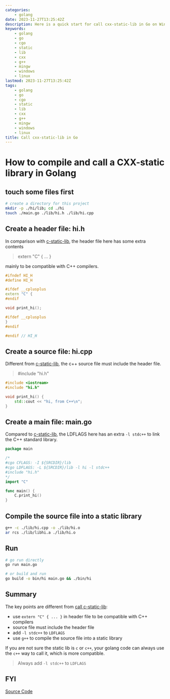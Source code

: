 ```yaml
---
categories:
    - golang
date: 2023-11-27T13:25:42Z
description: Here is a quick start for call cxx-static-lib in Go on Windows(MinGW)/Linux.
keywords:
    - golang
    - go
    - cgo
    - static
    - lib
    - cxx
    - g++
    - mingw
    - windows
    - linux
lastmod: 2023-11-27T13:25:42Z
tags:
    - golang
    - go
    - cgo
    - static
    - lib
    - cxx
    - g++
    - mingw
    - windows
    - linux
title: Call cxx-static-lib in Go
---
```




# How to compile and call a CXX-static library in Golang

## touch some files first

```bash
# create a directory for this project
mkdir -p ./hi/lib; cd ./hi
touch ./main.go ./lib/hi.h ./lib/hi.cpp
```

## Create a header file: hi.h

In comparison with [c-static-lib](https://blog.caoyu.info/golang-call-c-static-lib.html), the header file here has some extra contents

> extern "C" { ... }

mainly to be compatible with C++ compilers.

```cpp
#ifndef HI_H
#define HI_H

#ifdef __cplusplus
extern "C" {
#endif

void print_hi();

#ifdef __cplusplus
}
#endif

#endif // HI_H

```

## Create a source file: hi.cpp

Different from [c-static-lib](https://blog.caoyu.info/golang-call-c-static-lib.html), the c++ source file must include the header file.

> #include "hi.h"

```cpp
#include <iostream>
#include "hi.h"

void print_hi() {
    std::cout << "hi, from C++\n";
}

```

## Create a main file: main.go

Compared to [c-static-lib](https://blog.caoyu.info/golang-call-cxx-static-lib.html), the LDFLAGS here has an extra `-l stdc++` to link the C++
standard library.

```go
package main

/*
#cgo CFLAGS: -I ${SRCDIR}/lib
#cgo LDFLAGS: -L ${SRCDIR}/lib -l hi -l stdc++
#include "hi.h"
*/
import "C"

func main() {
    C.print_hi()
}

```

## Compile the source file into a static library

```bash
g++ -c ./lib/hi.cpp -o ./lib/hi.o
ar rcs ./lib/libhi.a ./lib/hi.o
```

## Run

```bash
# go run directly
go run main.go

# or build and run
go build -o bin/hi main.go && ./bin/hi
```

## Summary

The key points are different from [call c-static-lib](https://blog.caoyu.info/golang-call-c-static-lib.html):

- use `extern "C" { ... }` in header file to be compatible with C++ compilers
- source file must include the header file
- add `-l stdc++` to `LDFLAGS`
- use `g++` to compile the source file into a static library

If you are not sure the static lib is `c` or `c++`,
your golang code can always use the `c++` way to call it, which is more compatible.

> Always add `-l stdc++` to `LDFLAGS`

## FYI

[Source Code](https://github.com/pplmx/cgo_demo)
